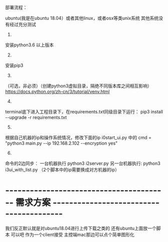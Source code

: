 部署流程：

ubuntu(我是在ubuntu 18.04）或者其他linux，或者osx等类unix系统
其他系统没有经过充分测试

1.
安装python3.6 以上版本

2. 
安装pip3 

3.
（可选，非必须）（创建python3虚拟目录，隔绝不同版本库之间相互影响）
https://docs.python.org/zh-cn/3/tutorial/venv.html


4.
terminal底下进入工程目录下，在requirements.txt同级目录下运行：
pip3 install --upgrade -r requirements.txt

5.
根据自己机器的ip和操作系统情况，修改下面的ip
i0start_ui.py 中的
cmd = "python3 main.py --ip 192.168.2.102 --encryption yes"


6.
命令的2边同步：
一台机器执行 python3 i2server.py
另一台机器执行: python3 i3ui_with_list.py
（2个脚本中的ip需要换成对方机器的ip）


# ----------------------------------------  需求方案 ----------------------------------------

我们反正默认就是对ubuntu18.04进行上传下载之类的
还有ubuntu上面放一个脚本 可以吧
作为一个client接受
主控端mac那边可以点个简单图形化